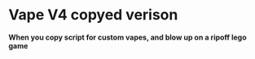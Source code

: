 # Vape V4 copyed verison
**When you copy script for custom vapes, and blow up on a ripoff lego game**
